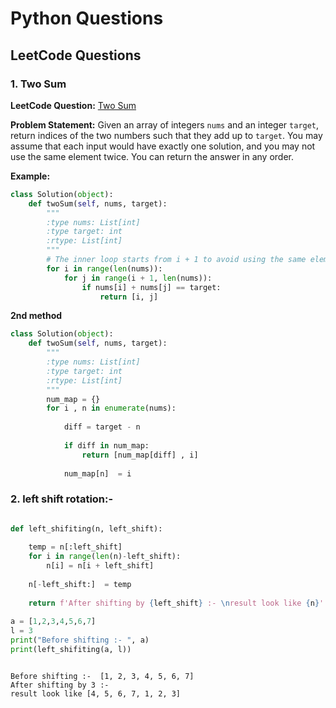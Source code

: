 # Python Questions

## LeetCode Questions

### 1. Two Sum
**LeetCode Question:** [Two Sum](https://leetcode.com/problems/two-sum/description/)

**Problem Statement:**
Given an array of integers `nums` and an integer `target`, return indices of the two numbers such that they add up to `target`. You may assume that each input would have exactly one solution, and you may not use the same element twice. You can return the answer in any order.

**Example:**
```python
class Solution(object):
    def twoSum(self, nums, target):
        """
        :type nums: List[int]
        :type target: int
        :rtype: List[int]
        """
        # The inner loop starts from i + 1 to avoid using the same element twice
        for i in range(len(nums)):
            for j in range(i + 1, len(nums)):
                if nums[i] + nums[j] == target:
                    return [i, j]

```
**2nd method**

```Python 
class Solution(object):
    def twoSum(self, nums, target):
        """
        :type nums: List[int]
        :type target: int
        :rtype: List[int]
        """
        num_map = {}
        for i , n in enumerate(nums):
            
            diff = target - n
            
            if diff in num_map:
                return [num_map[diff] , i]
                
            num_map[n]  = i 

```
### 2. left shift rotation:- 
```python 

def left_shifiting(n, left_shift):
    
    temp = n[:left_shift]
    for i in range(len(n)-left_shift):
        n[i] = n[i + left_shift]
    
    n[-left_shift:]  = temp 
    
    return f'After shifting by {left_shift} :- \nresult look like {n}'
        
a = [1,2,3,4,5,6,7]
l = 3
print("Before shifting :- ", a)
print(left_shifiting(a, l))

```

```
    
Before shifting :-  [1, 2, 3, 4, 5, 6, 7]
After shifting by 3 :- 
result look like [4, 5, 6, 7, 1, 2, 3]

```
    
    
    
    
    
    
    
    
    
